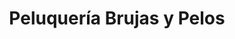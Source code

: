 ---
title: "Peluquería Brujas y Pelos"
url: /cochabamba/peluqueria-brujas-y-pelos/
shop: Friseur
---